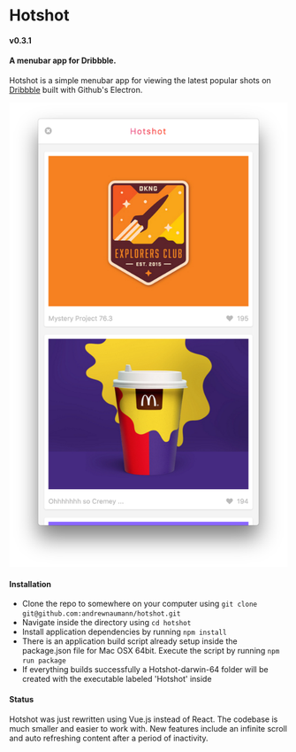 # Hotshot
#### v0.3.1
#### A menubar app for Dribbble.

Hotshot is a simple menubar app for viewing the latest popular shots on [Dribbble](http://dribbble.com) built with Github's Electron.

![](./appscreenshot.png)

#### Installation
- Clone the repo to somewhere on your computer using `git clone git@github.com:andrewnaumann/hotshot.git`
- Navigate inside the directory using `cd hotshot`
- Install application dependencies by running `npm install`
- There is an application build script already setup inside the package.json file for Mac OSX 64bit. Execute the script by running `npm run package`
- If everything builds successfully a Hotshot-darwin-64 folder will be created with the executable labeled 'Hotshot' inside

#### Status
Hotshot was just rewritten using Vue.js instead of React.
The codebase is much smaller and easier to work with.
New features include an infinite scroll and auto refreshing content after a period of inactivity.
